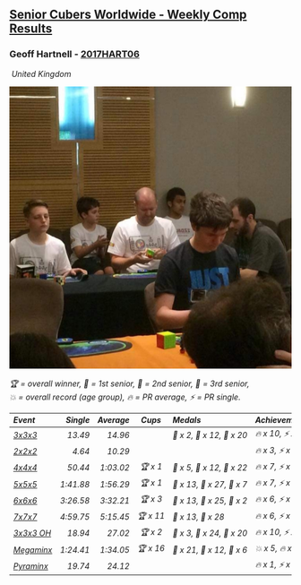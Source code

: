 <style>table {white-space: nowrap;}</style>
<link rel="stylesheet" type="text/css" href="/scw-comp/css/flags.css" />

## [Senior Cubers Worldwide - Weekly Comp Results](/scw-comp/results/)
### Geoff Hartnell - [2017HART06](https://www.worldcubeassociation.org/persons/2017HART06)

<i class="flag flag-GB" />&nbsp;United Kingdom

![Geoff Hartnell](1614452896.jpg)

<span style="white-space: nowrap;">🏆 = overall winner</span>, <span style="white-space: nowrap;">🥇 = 1st senior</span>, <span style="white-space: nowrap;">🥈 = 2nd senior</span>, <span style="white-space: nowrap;">🥉 = 3rd senior</span>, <span style="white-space: nowrap;">💥 = overall record (age group)</span>, <span style="white-space: nowrap;">🔥 = PR average</span>, <span style="white-space: nowrap;">⚡ = PR single</span>.

| Event | Single | Average | Cups | Medals | Achievements|
| :-- | --: | --: | :--: | :-- | :-- |
| [3x3x3](333.md) | 13.49 | 14.96 |  | 🥇 x 2, 🥈 x 12, 🥉 x 20 | 🔥 x 10, ⚡ x 6 |
| [2x2x2](222.md) | 4.64 | 10.29 |  |  | 🔥 x 3, ⚡ x 2 |
| [4x4x4](444.md) | 50.44 | 1:03.02 | 🏆 x 1 | 🥇 x 5, 🥈 x 12, 🥉 x 22 | 🔥 x 7, ⚡ x 8 |
| [5x5x5](555.md) | 1:41.88 | 1:56.29 | 🏆 x 1 | 🥇 x 13, 🥈 x 27, 🥉 x 7 | 🔥 x 7, ⚡ x 5 |
| [6x6x6](666.md) | 3:26.58 | 3:32.21 | 🏆 x 3 | 🥇 x 13, 🥈 x 25, 🥉 x 2 | 🔥 x 6, ⚡ x 4 |
| [7x7x7](777.md) | 4:59.75 | 5:15.45 | 🏆 x 11 | 🥇 x 13, 🥈 x 28 | 🔥 x 6, ⚡ x 6 |
| [3x3x3 OH](333oh.md) | 18.94 | 27.02 | 🏆 x 2 | 🥇 x 3, 🥈 x 24, 🥉 x 20 | 🔥 x 10, ⚡ x 7 |
| [Megaminx](minx.md) | 1:24.41 | 1:34.05 | 🏆 x 16 | 🥇 x 21, 🥈 x 12, 🥉 x 6 | 💥 x 5, 🔥 x 4, ⚡ x 6 |
| [Pyraminx](pyram.md) | 19.74 | 24.12 |  |  | 🔥 x 1, ⚡ x 1 |

<!-- Global site tag (gtag.js) - Google Analytics -->
<script async src="https://www.googletagmanager.com/gtag/js?id=UA-86348435-3"></script>
<script>window.dataLayer = window.dataLayer || []; function gtag() {dataLayer.push(arguments);} gtag('js', new Date()); gtag('config', 'UA-86348435-3');</script>
